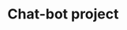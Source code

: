 ---
layout: single
permalink: /chatbot/
title: Chat-bot project
author_profile: true
header:
    image: "/images/chatbot.png"
---